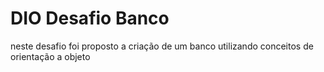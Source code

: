 # DIO Desafio Banco

neste desafio foi proposto a criação de um banco utilizando conceitos de orientação a objeto
